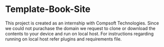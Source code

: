 # Template-Book-Site

This project is created as an internship with Compsoft Technologies.
Since we could not purachase the domain we request to clone or download the contents to your device and run on local host.
For instructions regarding running on local host refer plugins and requirements file.

